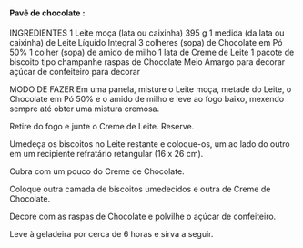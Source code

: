 #### Pavê de chocolate :

INGREDIENTES
1 Leite moça (lata ou caixinha) 395 g
1 medida (da lata ou caixinha) de Leite Líquido Integral
3 colheres (sopa) de Chocolate em Pó 50% 
1 colher (sopa) de amido de milho
1 lata de Creme de Leite
1 pacote de biscoito tipo champanhe
raspas de Chocolate Meio Amargo para decorar
açúcar de confeiteiro para decorar

MODO DE FAZER
Em uma panela, misture o Leite moça, metade do Leite, o Chocolate em Pó 50% e o amido de milho e leve ao fogo baixo, mexendo sempre até obter uma mistura cremosa.

Retire do fogo e junte o Creme de Leite. Reserve.

Umedeça os biscoitos no Leite restante e coloque-os, um ao lado do outro em um recipiente refratário retangular (16 x 26 cm).

Cubra com um pouco do Creme de Chocolate.

Coloque outra camada de biscoitos umedecidos e outra de Creme de Chocolate.

Decore com as raspas de Chocolate e polvilhe o açúcar de confeiteiro.

Leve à geladeira por cerca de 6 horas e sirva a seguir.